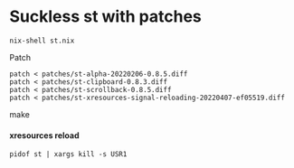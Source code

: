 # Suckless st with patches

    nix-shell st.nix

Patch

    patch < patches/st-alpha-20220206-0.8.5.diff
    patch < patches/st-clipboard-0.8.3.diff
    patch < patches/st-scrollback-0.8.5.diff
    patch < patches/st-xresources-signal-reloading-20220407-ef05519.diff

make

#### xresources reload

    pidof st | xargs kill -s USR1 
